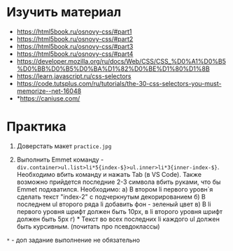 ﻿# Изучить материал

* https://html5book.ru/osnovy-css/#part1
* https://html5book.ru/osnovy-css/#part2
* https://html5book.ru/osnovy-css/#part3
* https://html5book.ru/osnovy-css/#part4
* https://developer.mozilla.org/ru/docs/Web/CSS/CSS_%D0%A1%D0%B5%D0%BB%D0%B5%D0%BA%D1%82%D0%BE%D1%80%D1%8B
* https://learn.javascript.ru/css-selectors
* https://code.tutsplus.com/ru/tutorials/the-30-css-selectors-you-must-memorize--net-16048
* *https://caniuse.com/


# Практика

1) Доверстать макет `practice.jpg`

2) Выполнить Emmet команду - `div.container>ul.list>li*5{index-$}>ul.inner>li*3{inner-index-$}`. Необходимо вбить команду и нажать Tab (в VS Code). Также возможно прийдется последние 2-3 символа вбить руками, что бы Emmet подхватился.
Необходимо:
    а) В втором li первого уровн`я сделать текст "index-2" с подчеркнутым декорированием
    б) В последнем ul второго ряда li добавить фон - зеленый цвет
    в) В li первого уровня шрифт должен быть 10px, в li второго уровня шрифт должен быть 5px
    г) * Текст во всех последних li каждого ul должен быть курсивным. (почитать про псевдоклассы)

`*` - доп задание выполнение не обязательно